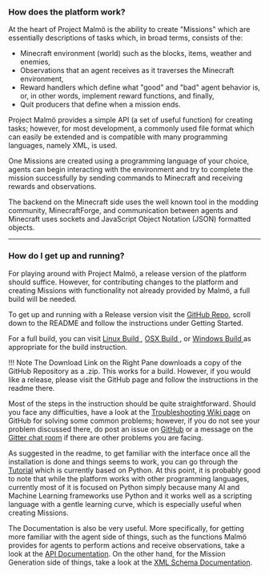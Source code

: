 
### How does the platform work?

At the heart of Project Malm&ouml; is the ability to create "Missions" which are essentially descriptions of
tasks which, in broad terms, consists of the:

  - Minecraft environment (world) such as the blocks, items, weather and enemies,
  - Observations that an agent receives as it traverses the Minecraft environment,
  - Reward handlers which define what "good" and "bad" agent behavior is, or, in other words,
    implement reward functions, and finally,
  - Quit producers that define when a mission ends.

Project Malm&ouml; provides a simple API (a set of useful function) for creating tasks; however, for most development,
a commonly used file format which can easily be extended and is compatible with many programming languages, namely XML,
is used.

One Missions are created using a programming language of your choice, agents can begin interacting with the environment
and try to complete the mission successfully by sending commands to Minecraft and receiving rewards and observations.

The backend on the Minecraft side uses the well known tool in the modding community, MinecraftForge, and communication
between agents and Minecraft uses sockets and JavaScript Object Notation (JSON) formatted objects.

---

### How do I get up and running?

For playing around with Project Malm&ouml;, a release version of the platform should suffice. However, for
contributing changes to the platform and creating Missions with functionality not already provided by Malm&ouml;,
a full build will be needed.

To get up and running with a Release version
visit the <a href="https://www.github.com/Microsoft/malmo">GitHub Repo</a>, scroll down to the
README and follow the instructions under Getting Started.

For a full build, you can visit
    <a href="https://github.com/Microsoft/malmo/blob/master/doc/build_linux.md"> Linux Build </a>,
    <a href="https://github.com/Microsoft/malmo/blob/master/doc/build_macosx.md"> OSX Build </a>, or
    <a href="https://github.com/Microsoft/malmo/blob/master/doc/build_windows.md"> Windows Build </a> as appropriate for
    the build instruction.

!!! Note
    The Download Link on the Right Pane downloads a copy of the GitHub Repository as a .zip. This works for a build.
    However, if you would like a release, please visit the GitHub page and follow the instructions in the readme there.


Most of the steps in the instruction should be quite straightforward. Should you face any difficulties,
have a look at the
<a href="https://github.com/Microsoft/malmo/wiki/Troubleshooting">Troubleshooting Wiki page</a>
on GitHub for solving some common problems; however, if you do not see your problem discussed there, do post an issue on
<a href="https://github.com/Microsoft/malmo/issues/new">GitHub</a>
or a message on the <a href="https://gitter.im/Microsoft/malmo">Gitter chat room</a>
if there are other problems you are facing.

As suggested in the readme, to get familiar with the interface once all the installation is done and
things seems to work, you can go through the
<a href="http://microsoft.github.io/malmo/0.14.0/Python_Examples/Tutorial.pdf">Tutorial</a>
which is currently based on Python. At this point, it is probably
good to note that while the platform works with other programming languages, currently most of it is focused on Python
simply because many AI and Machine Learning frameworks use Python and it works well as a scripting language with
a gentle learning curve, which is especially useful when creating Missions.

The Documentation is also be very useful. More specifically, for getting more familiar with the agent side of things,
such as the functions Malm&ouml; provides for agents to perform actions and receive observations, take a look at the
<a href="http://microsoft.github.io/malmo/0.14.0/Documentation/annotated.html">API Documentation</a>. On the
other hand, for the Mission Generation side of things, take a look at the
<a href="http://microsoft.github.io/malmo/0.14.0/Schemas/Mission.html"> XML Schema Documentation</a>.